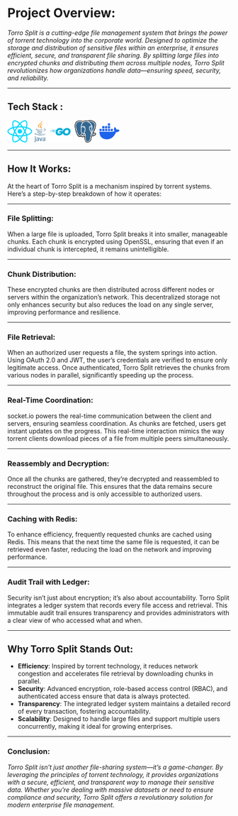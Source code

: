 
# Project Overview: 

*Torro Split is a cutting-edge file management system that brings the power of torrent technology into the corporate world. Designed to optimize the storage and distribution of sensitive files within an enterprise, it ensures efficient, secure, and transparent file sharing. By splitting large files into encrypted chunks and distributing them across multiple nodes, Torro Split revolutionizes how organizations handle data—ensuring speed, security, and reliability.*

---
Tech Stack :
---
<img src="https://github.com/rnbr04/torro-split/raw/main/frontend/public/react.svg" height="50" /> <img src="https://github.com/rnbr04/torro-split/raw/main/frontend/public/java.svg" height="50" /> <img src="https://github.com/rnbr04/torro-split/raw/main/frontend/public/go.svg" height="50" /> <img src="https://github.com/rnbr04/torro-split/raw/main/frontend/public/Postgresql.svg" height="50" /> <img src="https://github.com/rnbr04/torro-split/raw/main/frontend/public/docker.svg" height="50" />

---
  

## How It Works: 
At the heart of Torro Split is a mechanism inspired by torrent systems. Here’s a step-by-step breakdown of how it operates:

  ---

### File Splitting: 
When a large file is uploaded, Torro Split breaks it into smaller, manageable chunks. Each chunk is encrypted using OpenSSL, ensuring that even if an individual chunk is intercepted, it remains unintelligible.

  ---

### Chunk Distribution: 
These encrypted chunks are then distributed across different nodes or servers within the organization’s network. This decentralized storage not only enhances security but also reduces the load on any single server, improving performance and resilience.

  ---

### File Retrieval: 
When an authorized user requests a file, the system springs into action. Using OAuth 2.0 and JWT, the user’s credentials are verified to ensure only legitimate access. Once authenticated, Torro Split retrieves the chunks from various nodes in parallel, significantly speeding up the process.

  ---

### Real-Time Coordination: 
socket.io powers the real-time communication between the client and servers, ensuring seamless coordination. As chunks are fetched, users get instant updates on the progress. This real-time interaction mimics the way torrent clients download pieces of a file from multiple peers simultaneously.

  ---

### Reassembly and Decryption: 
Once all the chunks are gathered, they’re decrypted and reassembled to reconstruct the original file. This ensures that the data remains secure throughout the process and is only accessible to authorized users.

  ---

### Caching with Redis: 
To enhance efficiency, frequently requested chunks are cached using Redis. This means that the next time the same file is requested, it can be retrieved even faster, reducing the load on the network and improving performance.

---
  

### Audit Trail with Ledger:
 Security isn’t just about encryption; it’s also about accountability. Torro Split integrates a ledger system that records every file access and retrieval. This immutable audit trail ensures transparency and provides administrators with a clear view of who accessed what and when.

  ---

## Why Torro Split Stands Out:

  

-  **Efficiency**: Inspired by torrent technology, it reduces network congestion and accelerates file retrieval by downloading chunks in parallel. 
- **Security**: Advanced encryption, role-based access control (RBAC), and authenticated access ensure that data is always protected. 
- **Transparency**: The integrated ledger system maintains a detailed record of every transaction, fostering accountability. 
- **Scalability**: Designed to handle large files and support multiple users concurrently, making it ideal for growing enterprises. 

---

### Conclusion: 
*Torro Split isn’t just another file-sharing system—it’s a game-changer. By leveraging the principles of torrent technology, it provides organizations with a secure, efficient, and transparent way to manage their sensitive data. Whether you’re dealing with massive datasets or need to ensure compliance and security, Torro Split offers a revolutionary solution for modern enterprise file management.*
